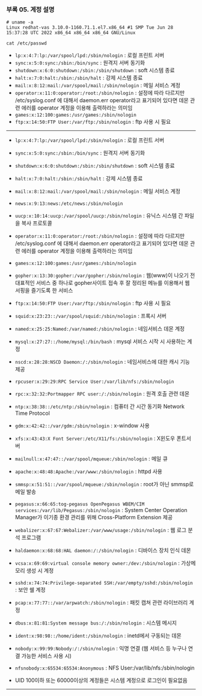 ### 부록 05. 계정 설명

```
# uname -a
Linux redhat-vas 3.10.0-1160.71.1.el7.x86_64 #1 SMP Tue Jun 28 15:37:28 UTC 2022 x86_64 x86_64 x86_64 GNU/Linux
```
`cat /etc/passwd`
- `lp:x:4:7:lp:/var/spool/lpd:/sbin/nologin` : 로컬 프린트 서버
- `sync:x:5:0:sync:/sbin:/bin/sync` : 원격지 서버 동기화
- `shutdown:x:6:0:shutdown:/sbin:/sbin/shutdown` : soft 시스템 종료
- `halt:x:7:0:halt:/sbin:/sbin/halt` : 강제 시스템 종료
- `mail:x:8:12:mail:/var/spool/mail:/sbin/nologin` : 메일 서비스 계정
- `operator:x:11:0:operator:/root:/sbin/nologin` : 설정에 따라 다르지만 /etc/syslog.conf 에 대해서 daemon.err operator라고 표기되어 있다면 데몬 관련 에러를 operator 계정을 이용해 출력하라는 의미임
- `games:x:12:100:games:/usr/games:/sbin/nologin`
- `ftp:x:14:50:FTP User:/var/ftp:/sbin/nologin` : ftp 사용 시 필요

<hr/>

- `lp:x:4:7:lp:/var/spool/lpd:/sbin/nologin` : 로컬 프린트 서버
- `sync:x:5:0:sync:/sbin:/bin/sync` : 원격지 서버 동기화
- `shutdown:x:6:0:shutdown:/sbin:/sbin/shutdown` : soft 시스템 종료
- `halt:x:7:0:halt:/sbin:/sbin/halt` : 강제 시스템 종료
- `mail:x:8:12:mail:/var/spool/mail:/sbin/nologin` : 메일 서비스 계정
- `news:x:9:13:news:/etc/news:/sbin/nologin`
- `uucp:x:10:14:uucp:/var/spool/uucp:/sbin/nologin` : 유닉스 시스템 간 파일을 복사 프로토콜
- `operator:x:11:0:operator:/root:/sbin/nologin` : 설정에 따라 다르지만 /etc/syslog.conf 에 대해서 daemon.err operator라고 표기되어 있다면 데몬 관련 에러를 operator 계정을 이용해 출력하라는 의미임
- `games:x:12:100:games:/usr/games:/sbin/nologin`
- `gopher:x:13:30:gopher:/var/gopher:/sbin/nologin` : 웹(www)이 나오기 전 대표적인 서비스 중 하나로 gopher사이트 접속 후 잘 정리된 메뉴를 이용해서 웹 서핑을 즐기도록 한 서비스
- `ftp:x:14:50:FTP User:/var/ftp:/sbin/nologin` : ftp 사용 시 필요
- `squid:x:23:23::/var/spool/squid:/sbin/nologin` : 프록시 서버
- `named:x:25:25:Named:/var/named:/sbin/nologin` : 네임서비스 데몬 계정
- `mysql:x:27:27::/home/mysql:/bin/bash` : mysql 서비스 시작 시 사용하는 계정
- `nscd:x:28:28:NSCD Daemon:/:/sbin/nologin` : 네임서비스에 대한 캐시 기능 제공
- `rpcuser:x:29:29:RPC Service User:/var/lib/nfs:/sbin/nologin`
- `rpc:x:32:32:Portmapper RPC user:/:/sbin/nologin` : 원격 호출 관련 데몬
- `ntp:x:38:38::/etc/ntp:/sbin/nologin` : 컴퓨터 간 시간 동기화 Network Time Protocol
- `gdm:x:42:42::/var/gdm:/sbin/nologin` : x-window 사용
- `xfs:x:43:43:X Font Server:/etc/X11/fs:/sbin/nologin` : X윈도우 폰트서버
- `mailnull:x:47:47::/var/spool/mqueue:/sbin/nologin` : 메일 큐
- `apache:x:48:48:Apache:/var/www:/sbin/nologin` : httpd 사용
- `smmsp:x:51:51::/var/spool/mqueue:/sbin/nologin` : root가 아닌 smmsp로 메일 발송
- `pegasus:x:66:65:tog-pegasus OpenPegasus WBEM/CIM services:/var/lib/Pegasus:/sbin/nologin` : System Center Operation Manager가 이기종 환경 관리를 위해 Cross-Platform Extension 제공
- `webalizer:x:67:67:Webalizer:/var/www/usage:/sbin/nologin` : 웹 로그 분석 프로그램
- `haldaemon:x:68:68:HAL daemon:/:/sbin/nologin` : 디바이스 장치 인식 데몬
- `vcsa:x:69:69:virtual console memory owner:/dev:/sbin/nologin` : 가상메모리 생성 시 계정
- `sshd:x:74:74:Privilege-separated SSH:/var/empty/sshd:/sbin/nologin` : 보안 쉘 계정
- `pcap:x:77:77::/var/arpwatch:/sbin/nologin` : 패킷 캡쳐 관련 라이브러리 계정
- `dbus:x:81:81:System message bus:/:/sbin/nologin` : 시스템 메시지
- `ident:x:98:98::/home/ident:/sbin/nologin` : inetd에서 구동되는 데몬
- `nobody:x:99:99:Nobody:/:/sbin/nologin` : 익명 연결 (웹 서비스 등 누구나 연결 가능한 서비스 사용 시)
- `nfsnobody:x:65534:65534:Anonymous` : NFS User:/var/lib/nfs:/sbin/nologin

- UID 100이하 또는 60000이상의 계정들은 시스템 계정으로 로그인이 필요없음
  
<hr/>
